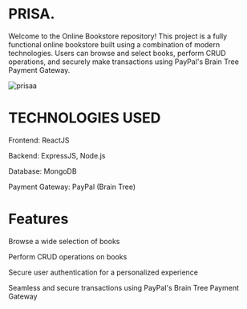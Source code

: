 # PRISA.
Welcome to the Online Bookstore repository! This project is a fully functional online bookstore
built using a combination of modern technologies. Users can browse and select books, perform CRUD
operations, and securely make transactions using PayPal's Brain Tree Payment Gateway.


![prisaa](https://github.com/Saatvik1808/PRISA./assets/91021942/715a64a3-bbe1-41fa-bd5c-642bdc49cd77)


# TECHNOLOGIES USED
Frontend: ReactJS

Backend: ExpressJS, Node.js

Database: MongoDB

Payment Gateway: PayPal (Brain Tree)

# Features
Browse a wide selection of books

Perform CRUD operations on books

Secure user authentication for a personalized experience

Seamless and secure transactions using PayPal's Brain Tree Payment Gateway

